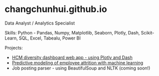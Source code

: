 # changchunhui.github.io

Data Analyst / Analytics Specialist

Skills: Python - Pandas, Numpy, Matplotlib, Seaborn, Plotly, Dash, Scikit-Learn, SQL, Excel, Tabealu, Power BI

Projects:
* [HCM diversity dashboard web app - using Plotly and Dash](https://github.com/changchunhui/hcmdash)
* [Predictive modeling of employee attrition with machine learning](https://github.com/changchunhui/employee_attrition_modeling)
* Job posting parser - using BeautifulSoup and NLTK (coming soon!)
